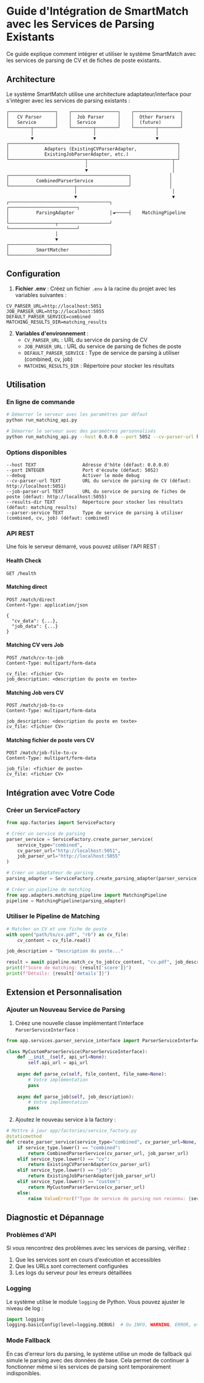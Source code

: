 # Guide d'Intégration de SmartMatch avec les Services de Parsing Existants

Ce guide explique comment intégrer et utiliser le système SmartMatch avec les services de parsing de CV et de fiches de poste existants.

## Architecture

Le système SmartMatch utilise une architecture adaptateur/interface pour s'intégrer avec les services de parsing existants :

```
┌─────────────────┐    ┌─────────────────┐    ┌─────────────────┐
│   CV Parser     │    │  Job Parser     │    │  Other Parsers  │
│   Service       │    │  Service        │    │  (future)       │
└────────┬────────┘    └────────┬────────┘    └────────┬────────┘
         │                      │                      │
         ▼                      ▼                      ▼
┌──────────────────────────────────────────────────────────────┐
│             Adapters (ExistingCVParserAdapter,               │
│             ExistingJobParserAdapter, etc.)                  │
└────────────────────────────┬───────────────────────────────┬─┘
                             │                               │
                             ▼                               │
┌────────────────────────────────────────────┐              │
│          CombinedParserService             │              │
└────────────────────────┬───────────────────┘              │
                         │                                   │
                         ▼                                   ▼
┌─────────────────────────────────────┐      ┌─────────────────────────┐
│          ParsingAdapter             │◄─────┤    MatchingPipeline     │
└─────────────────┬───────────────────┘      └─────────────────────────┘
                  │
                  ▼
┌─────────────────────────────────────┐
│          SmartMatcher               │
└─────────────────────────────────────┘
```

## Configuration

1. **Fichier .env** : Créez un fichier `.env` à la racine du projet avec les variables suivantes :

```
CV_PARSER_URL=http://localhost:5051
JOB_PARSER_URL=http://localhost:5055
DEFAULT_PARSER_SERVICE=combined
MATCHING_RESULTS_DIR=matching_results
```

2. **Variables d'environnement** :
   - `CV_PARSER_URL` : URL du service de parsing de CV
   - `JOB_PARSER_URL` : URL du service de parsing de fiches de poste
   - `DEFAULT_PARSER_SERVICE` : Type de service de parsing à utiliser (combined, cv, job)
   - `MATCHING_RESULTS_DIR` : Répertoire pour stocker les résultats

## Utilisation

### En ligne de commande

```bash
# Démarrer le serveur avec les paramètres par défaut
python run_matching_api.py

# Démarrer le serveur avec des paramètres personnalisés
python run_matching_api.py --host 0.0.0.0 --port 5052 --cv-parser-url http://localhost:5051 --job-parser-url http://localhost:5055 --parser-service combined
```

### Options disponibles

```
--host TEXT                 Adresse d'hôte (défaut: 0.0.0.0)
--port INTEGER              Port d'écoute (défaut: 5052)
--debug                     Activer le mode debug
--cv-parser-url TEXT        URL du service de parsing de CV (défaut: http://localhost:5051)
--job-parser-url TEXT       URL du service de parsing de fiches de poste (défaut: http://localhost:5055)
--results-dir TEXT          Répertoire pour stocker les résultats (défaut: matching_results)
--parser-service TEXT       Type de service de parsing à utiliser (combined, cv, job) (défaut: combined)
```

### API REST

Une fois le serveur démarré, vous pouvez utiliser l'API REST :

#### Health Check

```
GET /health
```

#### Matching direct

```
POST /match/direct
Content-Type: application/json

{
  "cv_data": {...},
  "job_data": {...}
}
```

#### Matching CV vers Job

```
POST /match/cv-to-job
Content-Type: multipart/form-data

cv_file: <fichier CV>
job_description: <description du poste en texte>
```

#### Matching Job vers CV

```
POST /match/job-to-cv
Content-Type: multipart/form-data

job_description: <description du poste en texte>
cv_file: <fichier CV>
```

#### Matching fichier de poste vers CV

```
POST /match/job-file-to-cv
Content-Type: multipart/form-data

job_file: <fichier de poste>
cv_file: <fichier CV>
```

## Intégration avec Votre Code

### Créer un ServiceFactory

```python
from app.factories import ServiceFactory

# Créer un service de parsing
parser_service = ServiceFactory.create_parser_service(
    service_type="combined",
    cv_parser_url="http://localhost:5051",
    job_parser_url="http://localhost:5055"
)

# Créer un adaptateur de parsing
parsing_adapter = ServiceFactory.create_parsing_adapter(parser_service)

# Créer un pipeline de matching
from app.adapters.matching_pipeline import MatchingPipeline
pipeline = MatchingPipeline(parsing_adapter)
```

### Utiliser le Pipeline de Matching

```python
# Matcher un CV et une fiche de poste
with open("path/to/cv.pdf", "rb") as cv_file:
    cv_content = cv_file.read()

job_description = "Description du poste..."

result = await pipeline.match_cv_to_job(cv_content, "cv.pdf", job_description)
print(f"Score de matching: {result['score']}")
print(f"Détails: {result['details']}")
```

## Extension et Personnalisation

### Ajouter un Nouveau Service de Parsing

1. Créez une nouvelle classe implémentant l'interface `ParserServiceInterface` :

```python
from app.services.parser_service_interface import ParserServiceInterface

class MyCustomParserService(ParserServiceInterface):
    def __init__(self, api_url=None):
        self.api_url = api_url
    
    async def parse_cv(self, file_content, file_name=None):
        # Votre implémentation
        pass
    
    async def parse_job(self, job_description):
        # Votre implémentation
        pass
```

2. Ajoutez le nouveau service à la factory :

```python
# Mettre à jour app/factories/service_factory.py
@staticmethod
def create_parser_service(service_type="combined", cv_parser_url=None, job_parser_url=None):
    if service_type.lower() == "combined":
        return CombinedParserService(cv_parser_url, job_parser_url)
    elif service_type.lower() == "cv":
        return ExistingCVParserAdapter(cv_parser_url)
    elif service_type.lower() == "job":
        return ExistingJobParserAdapter(job_parser_url)
    elif service_type.lower() == "custom":
        return MyCustomParserService(cv_parser_url)
    else:
        raise ValueError(f"Type de service de parsing non reconnu: {service_type}")
```

## Diagnostic et Dépannage

### Problèmes d'API

Si vous rencontrez des problèmes avec les services de parsing, vérifiez :

1. Que les services sont en cours d'exécution et accessibles
2. Que les URLs sont correctement configurées
3. Les logs du serveur pour les erreurs détaillées

### Logging

Le système utilise le module `logging` de Python. Vous pouvez ajuster le niveau de log :

```python
import logging
logging.basicConfig(level=logging.DEBUG)  # Ou INFO, WARNING, ERROR, etc.
```

### Mode Fallback

En cas d'erreur lors du parsing, le système utilise un mode de fallback qui simule le parsing avec des données de base. Cela permet de continuer à fonctionner même si les services de parsing sont temporairement indisponibles.
